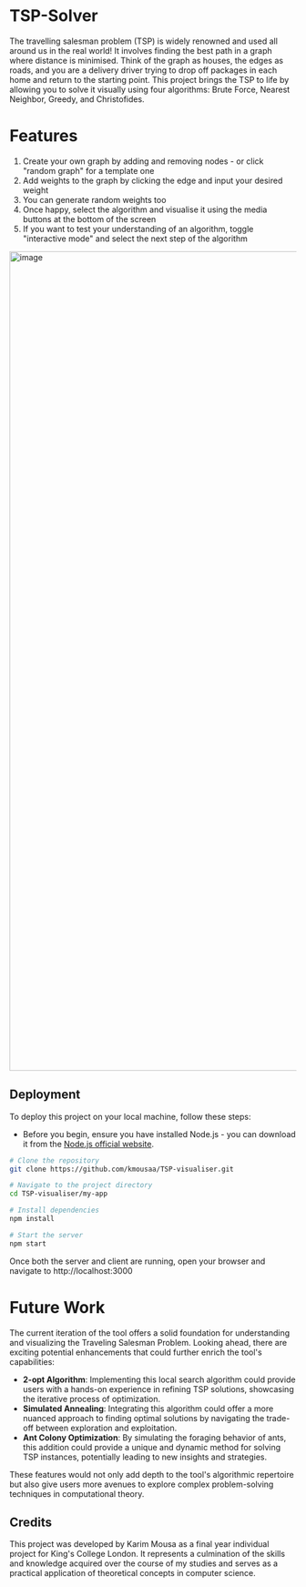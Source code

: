 # TSP-Solver

The travelling salesman problem (TSP) is widely renowned and used all around us in the real world! It involves finding the best path in a graph where distance is minimised. Think of the graph as houses, the edges as roads, and you are a delivery driver trying to drop off packages in each home and return to the starting point. This project brings the TSP to life by allowing you to solve it visually using four algorithms: Brute Force, Nearest Neighbor, Greedy, and Christofides.

# Features
1. Create your own graph by adding and removing nodes - or click "random graph" for a template one
2. Add weights to the graph by clicking the edge and input your desired weight
3. You can generate random weights too
4. Once happy, select the algorithm and visualise it using the media buttons at the bottom of the screen
6. If you want to test your understanding of an algorithm, toggle "interactive mode" and select the next step of the algorithm


<img width="1440" alt="image" src="https://github.com/kmousaa/TSP-visualiser/assets/99260175/ac77b9c5-821c-4309-8250-720693ed4464">



## Deployment

To deploy this project on your local machine, follow these steps:
- Before you begin, ensure you have installed Node.js - you can download it from the [Node.js official website](https://nodejs.org/en/download/). 
```bash
# Clone the repository
git clone https://github.com/kmousaa/TSP-visualiser.git

# Navigate to the project directory
cd TSP-visualiser/my-app

# Install dependencies
npm install

# Start the server
npm start

```
Once both the server and client are running, open your browser and navigate to http://localhost:3000

# Future Work

The current iteration of the tool offers a solid foundation for understanding and visualizing the Traveling Salesman Problem. Looking ahead, there are exciting potential enhancements that could further enrich the tool's capabilities:

- **2-opt Algorithm**: Implementing this local search algorithm could provide users with a hands-on experience in refining TSP solutions, showcasing the iterative process of optimization.
- **Simulated Annealing**: Integrating this algorithm could offer a more nuanced approach to finding optimal solutions by navigating the trade-off between exploration and exploitation.
- **Ant Colony Optimization**: By simulating the foraging behavior of ants, this addition could provide a unique and dynamic method for solving TSP instances, potentially leading to new insights and strategies.

These features would not only add depth to the tool's algorithmic repertoire but also give users more avenues to explore complex problem-solving techniques in computational theory.



## Credits

This project was developed by Karim Mousa as a final year individual project for King's College London. It represents a culmination of the skills and knowledge acquired over the course of my studies and serves as a practical application of theoretical concepts in computer science.

